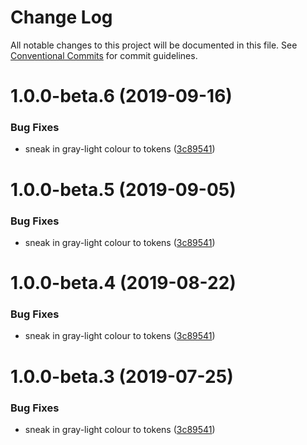 # Change Log

All notable changes to this project will be documented in this file.
See [Conventional Commits](https://conventionalcommits.org) for commit guidelines.

# 1.0.0-beta.6 (2019-09-16)


### Bug Fixes

* sneak in gray-light colour  to tokens ([3c89541](https://github.com/visual-framework/vf-design-tokens/commit/3c89541))





# 1.0.0-beta.5 (2019-09-05)


### Bug Fixes

* sneak in gray-light colour  to tokens ([3c89541](https://github.com/visual-framework/vf-design-tokens/commit/3c89541))





# 1.0.0-beta.4 (2019-08-22)


### Bug Fixes

* sneak in gray-light colour  to tokens ([3c89541](https://github.com/visual-framework/vf-design-tokens/commit/3c89541))





# 1.0.0-beta.3 (2019-07-25)


### Bug Fixes

* sneak in gray-light colour  to tokens ([3c89541](https://github.com/visual-framework/vf-design-tokens/commit/3c89541))
